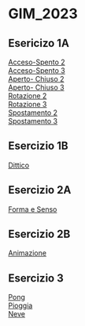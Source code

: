 # GIM_2023

 ## Esericizo 1A   
[Acceso-Spento 2]()  
[Acceso-Spento 3]()  
[Aperto- Chiuso 2]()  
[Aperto- Chiuso 3]()  
[Rotazione 2]()  
[Rotazione 3]()  
[Spostamento 2]()  
[Spostamento 3]() 

## Esercizio 1B  
[Dittico]()  

## Esercizio 2A  
[Forma e Senso]()  

## Esercizio 2B  
[Animazione]()  

## Esercizio 3  
[Pong](https://gretabordoli.github.io/GIM_2023/Esercizio_3/pong)  
[Pioggia](https://gretabordoli.github.io/GIM_2023/Esercizio_3/pioggia)   
[Neve](https://gretabordoli.github.io/GIM_2023/Esercizio_3/neve) 



